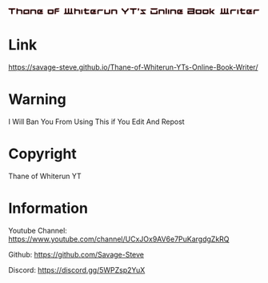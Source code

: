 ![Welcome to Thane of Whiterun YT's Online Book Writer](https://raw.githubusercontent.com/Savage-Steve/Thane-of-Whiterun-YTs-Online-Book-Writer/a555b875a292c218616d6b746b480483379e314e/Thane%20of%20Whiterun%20YT's%20Online%20Book%20Writer.png)

# Link
https://savage-steve.github.io/Thane-of-Whiterun-YTs-Online-Book-Writer/

# Warning
I Will Ban You From Using This if You Edit And Repost

# Copyright
Thane of Whiterun YT

# Information

Youtube Channel: https://www.youtube.com/channel/UCxJOx9AV6e7PuKargdgZkRQ

Github: https://github.com/Savage-Steve

Discord: https://discord.gg/5WPZsp2YuX

